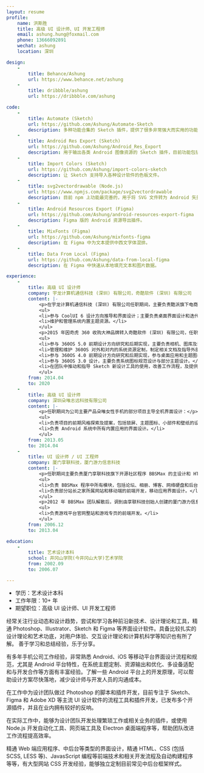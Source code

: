 ```yaml
---
layout: resume
profile:
    name: 洪斯胜
    title: 高级 UI 设计师、UI 开发工程师
    email: ashung.hung@foxmail.com
    phone: 13666092891
    wechat: ashung
    location: 深圳

design:
    -
        title: Behance/Ashung
        url: https://www.behance.net/ashung
    -
        title: dribbble/ashung
        url: https://dribbble.com/ashung

code:
    -
        title: Automate (Sketch)
        url: https://github.com/Ashung/Automate-Sketch
        description: 多种功能合集的 Sketch 插件，提供了很多非常强大而实用的功能，目的在于让设计师日常工作更高效，和弥补一些软件默认缺少的高级功能。在国内外著名互联网公司和设计师中有较高使用率，经常在一些专业文章上被提及。
    -
        title: Android Res Export (Sketch)
        url: https://github.com/Ashung/Android_Res_Export
        description: 用于输出各类 Android 图像资源的 Sketch 插件，目前功能包括输出各种尺寸 PNG 资源、输出应用启动图标、预览和输出点九资源、输出 Android 矢量文件和预览保存形状或色彩资源的代码等。
    -
        title: Import Colors (Sketch)
        url: https://github.com/Ashung/import-colors-sketch
        description: 让 Sketch 支持导入各种设计软件的色板文件。
    -
        title: svg2vectordrawable (Node.js)
        url: https://www.npmjs.com/package/svg2vectordrawable
        description: 目前 npm 上功能最完善的，用于将 SVG 文件转为 Android 矢量资源的模块。
    -
        title: Android Resources Export (Figma)
        url: https://github.com/Ashung/android-resources-export-figma
        description: Figma 版的 Android 资源导出插件。
    -
        title: MixFonts (Figma)
        url: https://github.com/Ashung/mixfonts-figma
        description: 在 Figma 中为文本提供中西文字体混排。
    -
        title: Data From Local (Figma)
        url: https://github.com/Ashung/data-from-local-figma
        description: 在 Figma 中快速从本地填充文本和图片数据。

experience:
    -
        title: 高级 UI 设计师
        company: 宇龙计算机通信科技 (深圳) 有限公司，奇酷软件 (深圳) 有限公司
        content: |-
            <p>在宇龙计算机通信科技 (深圳) 有限公司任职期间，主要负责酷派旗下电商品牌大神 (Dazen) 手机的桌面设计：</p>
            <ul>
            <li>参与 CoolUI 6 设计方向推导和界面设计；主要负责桌面界面设计和迭代；主要负责 CoolUI 5.7 - 6 的默认桌面图标设计。</li>
            <li>维护和管理系统内置主题资源。</li>
            </ul>
            <p>2015 年因奇虎 360 收购大神品牌转入奇酷软件 (深圳) 有限公司，任职期间主要负责公司早期的奇酷手机和 360 手机以及 360OS 相关工作：</p>
            <ul>
            <li>参与 360OS 5.0 前期设计方向研究和后期实现，主要负责相机、图库及部分小应用的重新设计。</li>
            <li>管理和维护 360OS 对外和对内的系统资源定制，制定相关文档及指导外部手机厂商定制系统主题。</li>
            <li>参与 360OS 4.0 前期设计方向研究和后期实现，参与桌面应用和主题图标设计。</li>
            <li>参与 360OS 3.0 设计，主要负责系统图标规范设计与部分主题设计。</li>
            <li>在团队中推动和指导 Sketch 新设计工具的使用，改善工作流程，及提供 Android 相关的技术帮助。</li>
            </ul>
        from: 2014.04
        to: 2020
    -
        title: 高级 UI 设计师
        company: 深圳朵唯志远科技有限公司
        content: |-
            <p>任职期间为公司主要产品朵唯女性手机的部分项目主导全机界面设计：</p>
            <ul>
            <li>负责项目的前期风格探索及提案，包括锁屏、主题图标、小部件和壁纸的设计。</li>
            <li>负责 Android 系统中所有内置应用的界面设计。</li>
            </ul>
        from: 2013.05
        to: 2014.04
    -
        title: UI 设计师 / UI 工程师
        company: 厦门享联科技，厦门游力信息科技
        content: |-
            <p>任职期间主要负责厦门享联科技旗下开源社区程序 BBSMax 的主设计和 HTML/CSS 开发。以及站长之家 (chinaz.com) 资讯、站长素材、站长工具、源码下载等多家站点的 HTML/CSS 开发。</p>
            <ul>
            <li>负责 BBSMax 程序中所有模块，包括论坛、相册、博客、网络硬盘和后台管理的界面设计和迭代，图标设计等，以及程序中所有的 HTML 模版 及 CSS 开发。</li>
            <li>负责部分站长之家所属网站和移动端的前端开发，移动应用界面设计。</li>
            </ul>
            <p>2012 年 BBSMax 团队解散后，调到由享联科技创始人创建的厦门游力信息科技公司，任职期间主要负责公司手游和页游网站的前端开发。</p>
            <ul>
            <li>负责游戏平台官网整站和游戏专页的前端开发。</li>
            </ul>
        from: 2006.12
        to: 2013.04

education:
    -
        title: 艺术设计本科
        school: 井冈山学院(今井冈山大学)艺术学院
        from: 2002.09
        to: 2006.07

---
```


- 学历：艺术设计本科
- 工作年限：10+ 年
- 期望职位：高级 UI 设计师、UI 开发工程师

经常关注行业动态和设计趋势，尝试和学习各种前沿新技术、设计理论和工具，精通 Photoshop、Illustrator、Sketch 和 Figma 等界面设计软件。具备比较扎实的设计理论和艺术功底，对用户体验、交互设计理论和计算机科学等知识也有所了解。 善于学习和总结经验，乐于分享。

有多年手机公司工作经验，非常熟悉 Android、iOS 等移动平台界面设计流程和规范，尤其是 Android 平台特性，在系统主题定制、资源输出和优化、多设备适配和与开发合作等方面有丰富经验。了解一些 Android 平台上的开发原理，可以帮助设计方案尽快落地，减少设计师与开发人员的沟通成本。

在工作中为设计团队做过 Photoshop 的脚本和插件开发，目前专注于 Sketch、Figma 和 Adobe XD 等主流 UI 设计软件的流程工具和插件开发，已发布多个开源插件，并且在业内拥有较好的反响。

在实际工作中，能够为设计团队开发处理繁琐工作或相关业务的插件，或使用 Node.js 开发自动化工具、网页端工具及 Electron 桌面端程序等，帮助团队改进工作流程提高效率。

精通 Web 端应用程序、中后台等类型的界面设计，精通 HTML、CSS (包括 SCSS, LESS 等)、JavasScript 编程等前端技术和相关开发流程及自动构建程序等等，有大型网站 CSS 开发经验，能够独立定制目前常见中后台框架样式。